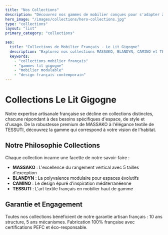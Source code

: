 ```yaml
---
title: "Nos Collections"
description: "Découvrez nos gammes de mobilier conçues pour s'adapter à tous vos besoins d'espace et de confort. Chaque collection reflète notre engagement envers l'artisanat français et l'innovation design."
hero_image: "/images/collections/hero-collections.jpg"
type: "collections"
layout: "list"
primary_category: "collections"

seo:
  title: "Collections de Mobilier Français - Le Lit Gigogne"
  description: "Explorez nos collections MASSAKO, BLANDYN, CAMINO et TESSUTI. Mobilier modulable français pour optimiser votre espace avec style."
  keywords: 
    - "collections mobilier français"
    - "gammes lit gigogne"
    - "mobilier modulable"
    - "design français contemporain"
---
```


# Collections Le Lit Gigogne

Notre expertise artisanale française se décline en collections distinctes, chacune répondant à des besoins spécifiques d'espace, de style et d'usage. De la robustesse premium de MASSAKO à l'élégance textile de TESSUTI, découvrez la gamme qui correspond à votre vision de l'habitat.

## Notre Philosophie Collections

Chaque collection incarne une facette de notre savoir-faire :

- **MASSAKO** : L'excellence du rangement vertical avec 5 tailles d'exception
- **BLANDYN** : La polyvalence modulaire pour espaces évolutifs  
- **CAMINO** : Le design épuré d'inspiration méditerranéenne
- **TESSUTI** : L'art textile français en mobilier haut de gamme

## Garantie et Engagement

Toutes nos collections bénéficient de notre garantie artisan français : 10 ans structure, 5 ans mécanismes. Fabrication 100% française avec certifications PEFC et éco-responsable.